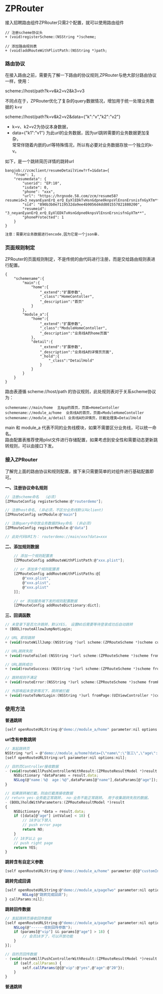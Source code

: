 # ZPRouter


接入招聘路由组件ZPRouter只需2个配置，就可以使用路由组件

````
// 注册scheme协议头
+ (void)registerScheme:(NSString *)scheme;

// 添加路由规则表
+ (void)addRouteWithPlistPath:(NSString *)path;
````



### 路由协议
在接入路由之前，需要先了解一下路由的协议规则,ZPRouter与绝大部分路由协议一样，使用：

scheme://host/path?k=v&k2=v2&k3=v3

不同点在于，ZPRouter优化了复杂的query数据情况，增加用于统一处理业务数据的
k=v

scheme://host/path?k=v&k2=v2&data={"k":"v","k2":"v2"}  

- k=v、k2=v2为协议本身数据，  
- data={"k1":"v1"}  为此url的业务数据，因为url跳转需要的业务数据更加复杂，  
常常伴随着内嵌的url等特殊情况，所以有必要对业务数据存放一个独立的k-v。

如下，是一个跳转简历详情的跳转url
````
bangjob://zcmclient/resumeDetailView?rf=1&data={
	"from": 1,
	"resumedata": {
		"userid": "EP:10",
		"isdate": 0,
		"phone": "xxx",
		"url": "https://hrgnode.58.com/zcm/resume58?resumeid=3_neyanEyanErQ_erQ_EyXlEDkTvHsnGdpne0knpsVlEnsnErsnisfnGyXTm**",
		"sid": "890b3b0e7119532da9ee4b9056d4dd801557821880200",
		"resumeid": "3_neyanEyanErQ_erQ_EyXlEDkTvHsnGdpne0knpsVlEnsnErsnisfnGyXTm**",
		"phoneProtected": 1
	}
}
````

```css
注意：需要对业务数据进行encode,因为它是一个json串.
```



### 页面规则制定
ZPRouter的页面规则制定，不是传统的由代码进行注册，而是交给路由规则表进行配置。  

````
{
    "schemename":{
        "main":{
            "home":{
                "_extend":"扩展参数",
                "_class":"HomeContoller",
                "_description":"首页"
            }
        },
        "module_a":{
            "home":{
                "_extend":"扩展参数",
                "_class":"ModuleHomeContoller",
                "_description":"业务线A的home页面"
            },
            "detail":{
                "_extend":"扩展参数",
                "_description":"业务线A的详情页页面",
                "_hold":{
                    "_class":"DetailHold"
                }
            }
        }
    }
}
````
 路由表遵循 scheme://host/path 的协议规则，此处规则表对于关系scheme协议为： 
 ```
 schemename://main/home  主App的首页，页面=HomeContoller 
 schemename://module_a/home  业务线A的首页，页面=ModuleHomeContoller
 schemename://module_a/detail 业务线A的详情页，拦截处理类=DetailHold  
```
main 和 module_a 代表不同的业务线模块，如果不需要区分业务线，可以统一命名。  
路由配置表推荐使用plist文件进行存储配置，如果考虑到安全性和需要动态更新跳转规则，可以由接口下发。  
  
    
    
### 接入ZPRouter
了解完上面的路由协议和规则配置，接下来只需要简单的对组件进行基础配置即可。  

**一、注册协议命名规则**  
```js
// 注册scheme命名  （必须）
[ZPRouteConfig registerScheme:@"routerdemo"];

// 注册host命名, (非必须，不区分业务线默认叫client)
[ZPRouteConfig setModule:@"main"]

// 注册query中存放业务数据的key命名  (非必须)
[ZPRouteConfig registerModule:@"data"]

// 此处代码URI为： routerdemo://main/xxx?data=xxx
```

**二、添加规则数据**
```js
    // 添加一个规则配置表
    [ZPRouteConfig addRouteWithPlistPath:@"xxx.plist"];
    
    // or 添加多个规则配置表
    [ZPRouteConfig addRouteWithPlistPaths:@[
        @"xxx.plist",
        @"xxx.plist",
        @"xxx.plist"
    ]];
    
    // or 添加服务端下发的规则配置数据
    [ZPRouteConfig addRouteDictionary:dict];
```


**三、回调函数**
```js
// 未登录下是否允许跳转，默认YES， 设置NO后需要等待登录成功后自动跳转
+ (BOOL)routeAllowJumpNotLogin;

// URL 即将跳转
+ (void)routeWillJump:(NSString *)url scheme:(ZPRouteScheme *)scheme customInfo:(NSDictionary *)customInfo;

// URL跳转失败
+ (void)routeFailed:(NSString *)url scheme:(ZPRouteScheme *)scheme fromPage:(UIViewController *)controller;

// URL跳转成功
+ (void)routeSuccess:(NSString *)url scheme:(ZPRouteScheme *)scheme fromPage:(UIViewController *)controller;

// 跳转规则不满足
+ (void)routeError:(NSString *)url scheme:(ZPRouteScheme *)scheme fromPage:(UIViewController *)controller;

// 外部唤起未登录情况下，跳转被拦截
+ (void)routeToNotLogin:(NSString *)url fromPage:(UIViewController *)controller from:(URLRouteFromType)from;
```


### 使用方法
**普通跳转**
```js
[self openRouteURLString:@"demo://module_a/home" parameter:nil options:nil];
```

**url含有参数跳转**
```js
// 发起跳转页
NSString *url = @"demo://module_a/home?data={\"name\":\"张三\",\"age\":\"20\"}";
[self openRouteURLString:url parameter:nil options:nil];

// 目的页Controller接收数据
- (void)routeWillPushControllerWithResult:(ZPRouteResultModel *)result {
    NSDictionary *dataParams = result.data;
    NSLog(@"name：%@  age：%@",dataParams[@"name"],dataParams[@"age"]);
}

// 如果跳转被拦截，则由拦截类接收数据
// return yes-业务能正常跳转， no-业务不能正常跳转。 用于收集跳转失败的数据。
- (BOOL)holdWithParameters:(ZPRouteResultModel *)result
{
    NSDictionary *data = result.data;
    if ([data[@"age"] intValue] < 18) {
        // 18岁以下禁入
        // push error page
        return NO;
    }
    // 18岁以上 go
    // push right page
    return YES;
}
```

**跳转含有自定义参数**
```js
[self openRouteURLString:@"demo://module_a/home" parameter:@{@"customInfo":@"自定义数据"} options:nil];
```

**跳转完成回调**
```js
[self openRouteURLString:@"demo://module_a/pageTwo" parameter:nil options:nil completion:^{
        NSLog(@"跳转完成回调");
} callParams:nil];
```

**跳转回传数据**
```js
// 发起跳转页接收回传数据
[self openRouteURLString:@"demo://module_a/pageTwo" parameter:nil options:nil completion:nil callParams:^(NSDictionary * _Nonnull params) {
    NSLog(@"------收到回传参数");
    if (params[@"vip"] && params[@"age"] > 18) {
        // 会员18岁了，可以开放功能
    }
}];

// 目的页回传数据
- (void)routeWillPushControllerWithResult:(ZPRouteResultModel *)result {
    if (self.callParams) {
        self.callParams(@{@"vip":@"yes",@"age":@"20"});
    }
}
```

**普通跳转**
```js

```

